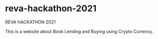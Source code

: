 # reva-hackathon-2021
REVA HACKATHON 2021

This is a website about Book Lending and Buying using Crypto Currency.
